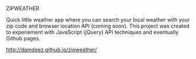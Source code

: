 ZIPWEATHER

Quick little weather app where you can search your local weather with your zip code and browser location API (coming soon). This project was created to experiement with JavaScript (jQuery) API techniques and eventually Github pages.

http://damdeez.github.io/zipweather/